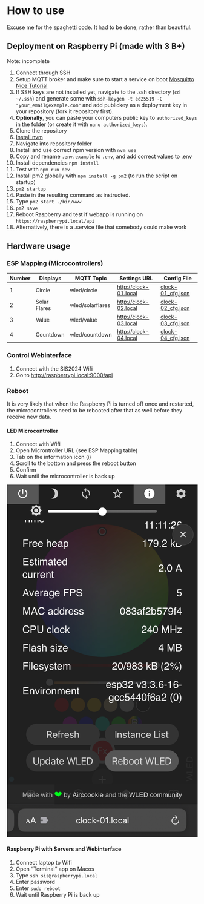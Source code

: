 # How to use
Excuse me for the spaghetti code. It had to be done, rather than beautiful.

## Deployment on Raspberry Pi (made with 3 B+)
Note: incomplete

1. Connect through SSH
2. Setup MQTT broker and make sure to start a service on boot [Mosquitto](https://mosquitto.org/download/) [Nice Tutorial](https://randomnerdtutorials.com/how-to-install-mosquitto-broker-on-raspberry-pi/)
2. If SSH keys are not installed yet, navigate to the .ssh directory (`cd ~/.ssh`) and generate some with `ssh-keygen -t ed25519 -C "your_email@example.com"` and add publickey as a deployment key in your repository (fork it repository first).
3. **Optionally**, you can paste your computers public key to `authorized_keys` in the folder (or create it with `nano authorized_keys`).
3. Clone the repository
4. [Install nvm](https://www.jemrf.com/pages/how-to-install-nvm-and-node-js-on-raspberry-pi)
5. Navigate into repository folder
6. Install and use correct npm version with `nvm use`
7. Copy and rename `.env.example` to `.env`, and add correct values to .env
8. Install dependencies `npm install`
9. Test with `npm run dev`
10. Install pm2 globally with `npm install -g pm2` (to run the script on startup)
11. `pm2 startup`
12. Paste in the resulting command as instructed.
13. Type `pm2 start ./bin/www`
14. `pm2 save`
15. Reboot Raspberry and test if webapp is running on `https://raspberrypi.local/api`
16. Alternatively, there is a .service file that somebody could make work

## Hardware usage

### ESP Mapping (Microcontrollers)
| Number | Displays | MQTT Topic | Settings URL | Config File |
| --- | --- | --- | --- | --- |
| 1 | Circle | wled/circle | http://clock-01.local | [clock-01_cfg.json](wledconfigs/clock-01_cfg.json) |
| 2 | Solar Flares | wled/solarflares | http://clock-02.local | [clock-02_cfg.json](wledconfigs/clock-02_cfg.json) |
| 3 | Value | wled/value | http://clock-03.local | [clock-03_cfg.json](wledconfigs/clock-03_cfg.json) |
| 4 | Countdown | wled/countdown | http://clock-04.local | [clock-04_cfg.json](wledconfigs/clock-04_cfg.json) |

### Control Webinterface

1. Connect with the SIS2024 Wifi
2. Go to http://raspberrypi.local:9000/api

### Reboot

It is very likely that when the Raspberry Pi is turned off once and restarted, the microcontrollers need to be rebooted after that as well before they receive new data.

#### LED Microcontroller

1. Connect with Wifi
2. Open Microntroller URL (see ESP Mapping table)
3. Tab on the information icon (i)
4. Scroll to the bottom and press the reboot button
5. Confirm
6. Wait until the microcontroller is back up

![Screenshot Reboot WLED](doc/reboot_wled.jpeg)

#### Raspberry Pi with Servers and Webinterface

1. Connect laptop to Wifi
2. Open “Terminal” app on Macos
3. Type `ssh sis@raspberrypi.local`
4. Enter password
5. Enter `sudo reboot`
6. Wait until Raspberry Pi is back up
